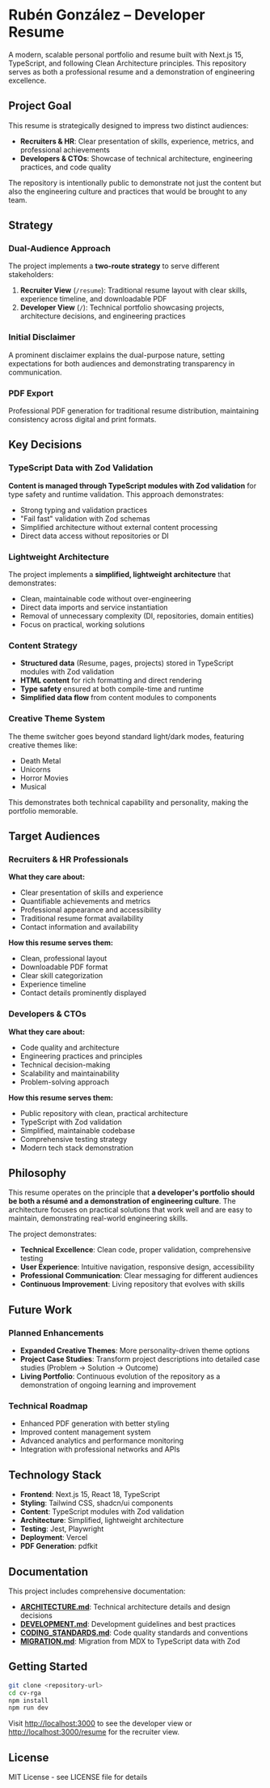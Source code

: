 # Rubén González – Developer Resume

A modern, scalable personal portfolio and resume built with Next.js 15, TypeScript, and following Clean Architecture principles. This repository serves as both a professional resume and a demonstration of engineering excellence.

## Project Goal

This resume is strategically designed to impress two distinct audiences:

- **Recruiters & HR**: Clear presentation of skills, experience, metrics, and professional achievements
- **Developers & CTOs**: Showcase of technical architecture, engineering practices, and code quality

The repository is intentionally public to demonstrate not just the content but also the engineering culture and practices that would be brought to any team.

## Strategy

### Dual-Audience Approach

The project implements a **two-route strategy** to serve different stakeholders:

1. **Recruiter View** (`/resume`): Traditional resume layout with clear skills, experience timeline, and downloadable PDF
2. **Developer View** (`/`): Technical portfolio showcasing projects, architecture decisions, and engineering practices

### Initial Disclaimer

A prominent disclaimer explains the dual-purpose nature, setting expectations for both audiences and demonstrating transparency in communication.

### PDF Export

Professional PDF generation for traditional resume distribution, maintaining consistency across digital and print formats.

## Key Decisions

### TypeScript Data with Zod Validation

**Content is managed through TypeScript modules with Zod validation** for type safety and runtime validation. This approach demonstrates:

- Strong typing and validation practices
- "Fail fast" validation with Zod schemas
- Simplified architecture without external content processing
- Direct data access without repositories or DI

### Lightweight Architecture

The project implements a **simplified, lightweight architecture** that demonstrates:

- Clean, maintainable code without over-engineering
- Direct data imports and service instantiation
- Removal of unnecessary complexity (DI, repositories, domain entities)
- Focus on practical, working solutions

### Content Strategy

- **Structured data** (Resume, pages, projects) stored in TypeScript modules with Zod validation
- **HTML content** for rich formatting and direct rendering
- **Type safety** ensured at both compile-time and runtime
- **Simplified data flow** from content modules to components

### Creative Theme System

The theme switcher goes beyond standard light/dark modes, featuring creative themes like:

- Death Metal
- Unicorns
- Horror Movies
- Musical

This demonstrates both technical capability and personality, making the portfolio memorable.

## Target Audiences

### Recruiters & HR Professionals

**What they care about:**

- Clear presentation of skills and experience
- Quantifiable achievements and metrics
- Professional appearance and accessibility
- Traditional resume format availability
- Contact information and availability

**How this resume serves them:**

- Clean, professional layout
- Downloadable PDF format
- Clear skill categorization
- Experience timeline
- Contact details prominently displayed

### Developers & CTOs

**What they care about:**

- Code quality and architecture
- Engineering practices and principles
- Technical decision-making
- Scalability and maintainability
- Problem-solving approach

**How this resume serves them:**

- Public repository with clean, practical architecture
- TypeScript with Zod validation
- Simplified, maintainable codebase
- Comprehensive testing strategy
- Modern tech stack demonstration

## Philosophy

This resume operates on the principle that **a developer's portfolio should be both a résumé and a demonstration of engineering culture**. The architecture focuses on practical solutions that work well and are easy to maintain, demonstrating real-world engineering skills.

The project demonstrates:

- **Technical Excellence**: Clean code, proper validation, comprehensive testing
- **User Experience**: Intuitive navigation, responsive design, accessibility
- **Professional Communication**: Clear messaging for different audiences
- **Continuous Improvement**: Living repository that evolves with skills

## Future Work

### Planned Enhancements

- **Expanded Creative Themes**: More personality-driven theme options
- **Project Case Studies**: Transform project descriptions into detailed case studies (Problem → Solution → Outcome)
- **Living Portfolio**: Continuous evolution of the repository as a demonstration of ongoing learning and improvement

### Technical Roadmap

- Enhanced PDF generation with better styling
- Improved content management system
- Advanced analytics and performance monitoring
- Integration with professional networks and APIs

## Technology Stack

- **Frontend**: Next.js 15, React 18, TypeScript
- **Styling**: Tailwind CSS, shadcn/ui components
- **Content**: TypeScript modules with Zod validation
- **Architecture**: Simplified, lightweight architecture
- **Testing**: Jest, Playwright
- **Deployment**: Vercel
- **PDF Generation**: pdfkit

## Documentation

This project includes comprehensive documentation:

- **[ARCHITECTURE.md](./ARCHITECTURE.md)**: Technical architecture details and design decisions
- **[DEVELOPMENT.md](./DEVELOPMENT.md)**: Development guidelines and best practices
- **[CODING_STANDARDS.md](./CODING_STANDARDS.md)**: Code quality standards and conventions
- **[MIGRATION.md](./MIGRATION.md)**: Migration from MDX to TypeScript data with Zod

## Getting Started

```bash
git clone <repository-url>
cd cv-rga
npm install
npm run dev
```

Visit [http://localhost:3000](http://localhost:3000) to see the developer view or [http://localhost:3000/resume](http://localhost:3000/resume) for the recruiter view.

## License

MIT License - see LICENSE file for details
